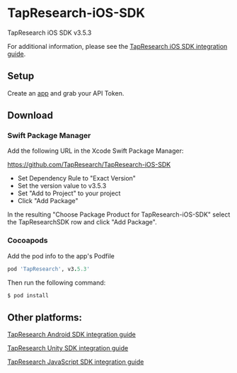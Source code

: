 # TapResearch-iOS-SDK
TapResearch iOS SDK v3.5.3

For additional information, please see the [TapResearch iOS SDK integration guide](https://supply-docs.tapresearch.com/docs/ios-integration/).

## Setup

Create an [app](/supplier_dashboard/dashboard/apps/new) and grab your API Token.

## Download

### Swift Package Manager

Add the following URL in the Xcode Swift Package Manager:

https://github.com/TapResearch/TapResearch-iOS-SDK

* Set Dependency Rule to "Exact Version"
* Set the version value to v3.5.3
* Set "Add to Project" to your project 
* Click "Add Package"

In the resulting "Choose Package Product for TapResearch-iOS-SDK" select the TapResearchSDK row and click "Add Package".

### Cocoapods

Add the pod info to the app's Podfile
 ```ruby
 pod 'TapResearch', v3.5.3'
 ```

 Then run the following command:
 ```bash
 $ pod install
 ```

## Other platforms:

[TapResearch Android SDK integration guide](https://www.tapresearch.com/docs/android-integration-guide)

[TapResearch Unity SDK integration guide](https://www.tapresearch.com/docs/unity-integration-guide)

[TapResearch JavaScript SDK integration guide](https://www.tapresearch.com/docs/javascript-integration-guide)
